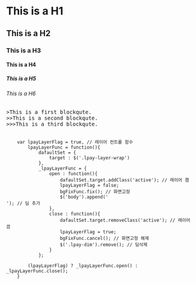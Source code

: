 # This is a H1
## This is a H2
### This is a H3
#### This is a H4
##### This is a H5
###### This is a H6

<pre>
>This is a first blockqute.
>>This is a second blockqute.
>>>This is a third blockqute.
</pre>

<pre>
	<code>
	var lpayLayerFlag = true, // 레이어 컨트롤 함수
		lpayLayerFunc = function(){
			dafaultSet = {
				target : $('.lpay-layer-wrap')
			},
			_lpayLayerFunc = {
				open : function(){
					dafaultSet.target.addClass('active'); // 레이어 켬
					lpayLayerFlag = false;
					bgFixFunc.fix(); // 화면고정
					$('body').append('<div class="lpay-dim"></div>'); // 딤 추가
				},
				close : function(){
					dafaultSet.target.removeClass('active'); // 레이어 끔
					lpayLayerFlag = true;
					bgFixFunc.cancel(); // 화면고정 해제
					$('.lpay-dim').remove(); // 딤삭제
				}
			};
		
		(lpayLayerFlag) ? _lpayLayerFunc.open() : _lpayLayerFunc.close();
	}
	</code>
</pre>